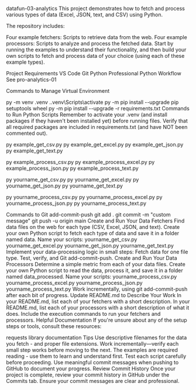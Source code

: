 datafun-03-analytics
This project demonstrates how to fetch and process various types of data (Excel, JSON, text, and CSV) using Python.

The repository includes:

Four example fetchers: Scripts to retrieve data from the web.
Four example processors: Scripts to analyze and process the fetched data.
Start by running the examples to understand their functionality, and then build your own scripts to fetch and process data of your choice (using each of these example types).

Project Requirements
VS Code
Git
Python
Professional Python Workflow
See pro-analytics-01

Commands to Manage Virtual Environment

py -m venv .venv
.\.venv\Scripts\activate
py -m pip install --upgrade pip setuptools wheel
py -m pip install --upgrade -r requirements.txt
Commands to Run Python Scripts
Remember to activate your .venv (and install packages if they haven't been installed yet) before running files. Verify that all required packages are included in requirements.txt (and have NOT been commented out).

py example_get_csv.py
py example_get_excel.py
py example_get_json.py
py example_get_text.py

py example_process_csv.py
py example_process_excel.py
py example_process_json.py
py example_process_text.py

py yourname_get_csv.py
py yourname_get_excel.py
py yourname_get_json.py
py yourname_get_text.py

py yourname_process_csv.py
py yourname_process_excel.py
py yourname_process_json.py
py yourname_process_text.py

Commands to Git add-commit-push
git add .
git commit -m "custom message"
git push -u origin main
Create and Run Your Data Fetchers
Find data files on the web for each type (CSV, Excel, JSON, and text).
Create your own Python script to fetch each type of data and save it in a folder named data.
Name your scripts:
yourname_get_csv.py
yourname_get_excel.py
yourname_get_json.py
yourname_get_text.py
Implement your data-processing logic in small steps:
Fetch data for one file type.
Test, verify, and Git add-commit-push.
Create and Run Your Data Processors
Determine a simple metric from each of your data files.
Create your own Python script to read the data, process it, and save it in a folder named data_processed.
Name your scripts:
yourname_process_csv.py
yourname_process_excel.py
yourname_process_json.py
yourname_process_text.py
Work incrementally, using git add-commit-push after each bit of progress.
Update README.md to Describe Your Work
In your README.md, list each of your fetchers with a short description.
In your README.md, list each of your processors with a short description of what it does.
Include the execution commands to run your fetchers and processors.
Helpful Documentation
If you're unsure about any of the setup steps or tools, consult these resources:

requests library documentation
Tips
Use descriptive filenames for the data you fetch - and proper file extensions.
Work incrementally—verify each small step works before moving to the next.
The examples are required reading - use them to learn and understand first.
Test each script carefully before proceeding.
Use meaningful commit messages when pushing to GitHub to document your progress.
Review Commit History
Once your project is complete, review your commit history in GitHub under the Commits tab. Ensure your commit messages are clear and professional.